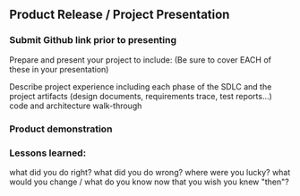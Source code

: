 ## Product Release / Project Presentation
### Submit Github link prior to presenting

Prepare and present your project to include: (Be sure to cover EACH of these in your presentation)

Describe project experience including each phase of the SDLC and the project artifacts (design documents, requirements trace, test reports...)
code and architecture walk-through

### Product demonstration

### Lessons learned:
what did you do right?
what did you do wrong?
where were you lucky?
what would you change / what do you know now that you wish you knew "then"?
